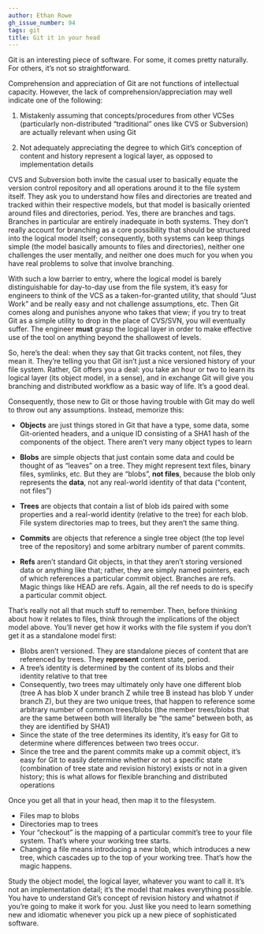 ```yaml
---
author: Ethan Rowe
gh_issue_number: 94
tags: git
title: Git it in your head
---
```


Git is an interesting piece of software. For some, it comes pretty naturally. For others, it’s not so straightforward.

Comprehension and appreciation of Git are not functions of intellectual capacity. However, the lack of comprehension/appreciation may well indicate one of the following:

1. Mistakenly assuming that concepts/procedures from other VCSes (particularly non-distributed “traditional” ones like CVS or Subversion) are actually relevant when using Git

1. Not adequately appreciating the degree to which Git’s conception of content and history represent a logical layer, as opposed to implementation details


CVS and Subversion both invite the casual user to basically equate the version control repository and all operations around it to the file system itself. They ask you to understand how files and directories are treated and tracked within their respective models, but that model is basically oriented around files and directories, period. Yes, there are branches and tags. Branches in particular are entirely inadequate in both systems. They don’t really account for branching as a core possibility that should be structured into the logical model itself; consequently, both systems can keep things simple (the model basically amounts to files and directories), neither one challenges the user mentally, and neither one does much for you when you have real problems to solve that involve branching.

With such a low barrier to entry, where the logical model is barely distinguishable for day-to-day use from the file system, it’s easy for engineers to think of the VCS as a taken-for-granted utility, that should “Just Work” and be really easy and not challenge assumptions, etc. Then Git comes along and punishes anyone who takes that view; if you try to treat Git as a simple utility to drop in the place of CVS/SVN, you will eventually suffer. The engineer **must** grasp the logical layer in order to make effective use of the tool on anything beyond the shallowest of levels.

So, here’s the deal: when they say that Git tracks content, not files, they mean it. They’re telling you that Git isn’t just a nice versioned history of your file system. Rather, Git offers you a deal: you take an hour or two to learn its logical layer (its object model, in a sense), and in exchange Git will give you branching and distributed workflow as a basic way of life. It’s a good deal.

Consequently, those new to Git or those having trouble with Git may do well to throw out any assumptions. Instead, memorize this:

- **Objects** are just things stored in Git that have a type, some data, some Git-oriented headers, and a unique ID consisting of a SHA1 hash of the components of the object. There aren’t very many object types to learn
- **Blobs** are simple objects that just contain some data and could be thought of as “leaves” on a tree. They might represent text files, binary files, symlinks, etc. But they are “blobs”, **not files**, because the blob only represents the **data**, not any real-world identity of that data (“content, not files”)

- **Trees** are objects that contain a list of blob ids paired with some properties and a real-world identity (relative to the tree) for each blob. File system directories map to trees, but they aren’t the same thing.

- **Commits** are objects that reference a single tree object (the top level tree of the repository) and some arbitrary number of parent commits.

- **Refs** aren’t standard Git objects, in that they aren’t storing versioned data or anything like that; rather, they are simply named pointers, each of which references a particular commit object. Branches are refs. Magic things like HEAD are refs. Again, all the ref needs to do is specify a particular commit object.

That’s really not all that much stuff to remember. Then, before thinking about how it relates to files, think through the implications of the object model above. You’ll never get how it works with the file system if you don’t get it as a standalone model first:

- Blobs aren’t versioned. They are standalone pieces of content that are referenced by trees. They **represent** content state, period.
- A tree’s identity is determined by the content of its blobs and their identity relative to that tree
- Consequently, two trees may ultimately only have one different blob (tree A has blob X under branch Z while tree B instead has blob Y under branch Z), but they are two unique trees, that happen to reference some arbitrary number of common trees/blobs (the member trees/blobs that are the same between both will literally be “the same” between both, as they are identified by SHA1)
 - Since the state of the tree determines its identity, it’s easy for Git to determine where differences between two trees occur.
- Since the tree and the parent commits make up a commit object, it’s easy for Git to easily determine whether or not a specific state (combination of tree state and revision history) exists or not in a given history; this is what allows for flexible branching and distributed operations

Once you get all that in your head, then map it to the filesystem.

- Files map to blobs
- Directories map to trees
- Your “checkout” is the mapping of a particular commit’s tree to your file system. That’s where your working tree starts.
- Changing a file means introducing a new blob, which introduces a new tree, which cascades up to the top of your working tree. That’s how the magic happens.

Study the object model, the logical layer, whatever you want to call it. It’s not an implementation detail; it’s the model that makes everything possible. You have to understand Git’s concept of revision history and whatnot if you’re going to make it work for you. Just like you need to learn something new and idiomatic whenever you pick up a new piece of sophisticated software.
